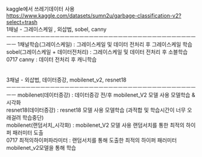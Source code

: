 kaggle에서 쓰레기데이터 사용</br>
https://www.kaggle.com/datasets/sumn2u/garbage-classification-v2?select=trash</br>
1채널 - 그레이스케일 , 외삽법, sobel, canny</br>
ㅡㅡㅡㅡㅡㅡㅡㅡㅡㅡㅡㅡㅡㅡㅡㅡㅡㅡㅡㅡㅡㅡㅡㅡㅡㅡㅡㅡㅡㅡㅡㅡㅡㅡㅡㅡㅡㅡㅡㅡㅡ
1채널학습(그레이스케일) : 그레이스케일 및 데이터 전처리 후 그레이스케일 학습</br>
sobel(그레이스케일 + 데이터전처리) : 그레이스케일 및 데이터 전처리 후 소블학습</br>
0717 canny : 데이터 전처리 후 캐니학습</br>
</br>
</br>
3채널 - 외삽법, 데이터증강, mobilenet_v2, resnet18</br>
ㅡㅡㅡㅡㅡㅡㅡㅡㅡㅡㅡㅡㅡㅡㅡㅡㅡㅡㅡㅡㅡㅡㅡㅡㅡㅡㅡㅡㅡㅡㅡㅡㅡㅡㅡㅡㅡㅡㅡㅡㅡ
mobilenet(데이터증강) : 데이터증강 전/후 mobilenet_V2 모델 사용 모델학습 & 시각화</br>
resnet18(데이터증강) : resnet18 모델 사용 모델학습 (과적합 및 학습시간이 너무 오래걸려 학습중단)</br>
mobilenet(랜덤서치_시각화) : mobilenet_V2 모델 사용 랜덤서치를 통한 최적의 하이퍼 패러미터 도출</br>
0717 최적의하이퍼파라미터 : 랜덤서치를 통해 도출한 최적의 하이퍼 패러미터 mobilenet_v2모델을 통해 학습
